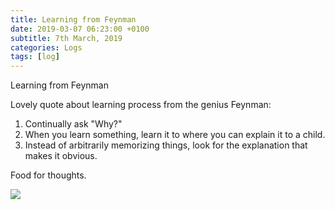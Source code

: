 ```yaml
---
title: Learning from Feynman
date: 2019-03-07 06:23:00 +0100
subtitle: 7th March, 2019
categories: Logs
tags: [log]
---
```


Learning from Feynman

Lovely quote about learning process from the genius Feynman:

1. Continually ask "Why?"
2. When you learn something, learn it to where you can explain it to a child.
3. Instead of arbitrarily memorizing things, look for the explanation that makes it obvious.

Food for thoughts.

![](/assets/log/n536_screen-shot-2019-03-07-at-09.41.09.png)